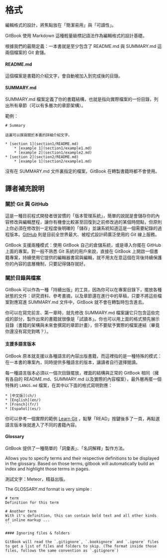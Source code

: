 # 格式

編輯格式的設計，將焦點放在「簡潔易用」與「可讀性」。

GitBook 使用 Markdown 這種輕量級標記語法作為編輯格式的設計基礎。

根據我們的最簡定義：一本書就是至少包含了 README.md 與 SUMMARY.md 這兩個檔案的 Git 倉儲。

#### README.md

這個檔案是書籍的介紹文字，會自動被加入到完成後的目錄。

#### SUMMARY.md

SUMMARY.md 檔案定義了你的書籍結構，也就是指向實際檔案的一份目錄，列出所有章節（可以有多層次的章節架構）。

範例：

```
# Summary

這裏可以撰寫關於本書的詳細介紹文字。

* [section 1](section1/README.md)
    * [example 1](section1/example1.md)
    * [example 2](section1/example2.md)
* [section 2](section2/README.md)
    * [example 1](section2/example1.md)
```

沒有在 SUMMARY.md 文件裏指定的檔案，GitBook 在轉製書籍時都不會使用。

## 譯者補充說明

### 關於 Git 與 GitHub

這是一種目前程式開發者很習慣的「版本管理系統」，簡單的說就是會儲存你的內容修改與編輯歷程，讓你有機會比較甚至回復到之前修改過的某個時間點，但原則上你必須在修改到一定程度後明確的「儲存」並讓系統知道這是一個需要紀錄的過程版本。[GitHub](https://github.com) 則是目前全世界最大、被程式設計師廣泛使用的 Git 線上服務。

GitBook 支援兩種模式：使用 GitBook 自己的倉儲系統，或是導入你擺在 GitHub 上面的專案。對一般不熟悉 Git 系統的用戶來說，直接在 GitBook 上開啟一個書籍專案，持續使用它提供的編輯器書寫與編輯，就不用太在意這個在背後持續保護你的內容的底層機制，只要記得儲存就好。

### 關於目錄與檔案

GitBook 可以作為一種「持續出版」的工具，因為你可以在專案目錄下，擺放各種狀態的文件：研究資料、參考書摘，以及章節還在進行中的草稿，只要不將這些檔案對應寫進 SUMMARY.md 文件中，GitBook 就不會在轉製時包含進去。

你可以在寫完前言、第一章時，就先修改 SUMMARY.md 檔案讓它只包含這些完成的部分，製作出來的書籍就很像是「試讀本」。你也可以用上面的格式預先展示目錄（書籍的架構與未來會撰寫的章節計畫），但不要賦予實際的檔案連結（畢竟你還沒有寫完對嗎？）。


#### 支援多語言版本

GitBook 原本就支援以各種語言的內容出版書籍，而這裡指的是一種特殊的模式：在一本書的專案內，同時提供多種語言的版本，讓讀者自行選擇閱讀。

每一種語言版本必須以一個次目錄擺放，裡面的結構與正常的 GitBook 相同（擁有各自的 README.md、SUMMARY.md 以及實際的內容檔案），最外層再擺一個特殊的 `LANGS.md` 檔案，在其中以下面的格式寫明對應：

```
* [中文版](ch/)
* [English](en/)
* [French](fr/)
* [Español](es/)
```

你可以參考一個實際的範例 [Learn Git](http://gitbookio.gitbooks.io/progit/) ，點擊「READ」按鍵後多了一頁，再點選語言版本後就進入了不同的書籍內容。

#### Glossary

GitBook 提供了一種簡單的「詞彙表」、「名詞解釋」製作方法。

Allows you to specify terms and their respective definitions to be displayed in the glossary. Based on those terms, gitbook will automatically build an index and highlight those terms in pages.

測試文字：Meteor，精益出版。

The GLOSSARY.md format is very simple :

````
# term
Definition for this term

# Another term
With it's definition, this can contain bold text and all other kinds of inline markup ...
```

#### Ignoring files & folders

GitBook will read the `.gitignore`, `.bookignore` and `.ignore` files to get a list of files and folders to skip. (The format inside those files, follows the same convention as `.gitignore`)

